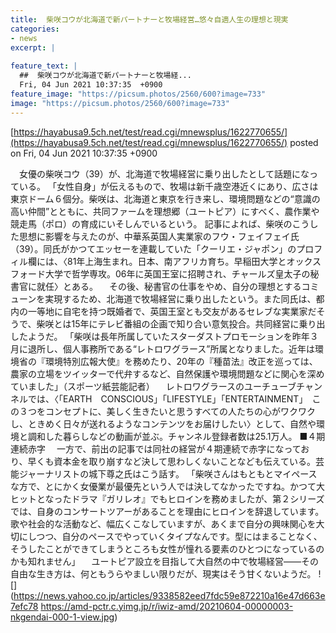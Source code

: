 ```yaml
---
title:  柴咲コウが北海道で新パートナーと牧場経営…悠々自適人生の理想と現実  
categories:
- news
excerpt: |
  
feature_text: |
  ##  柴咲コウが北海道で新パートナーと牧場経...
  Fri, 04 Jun 2021 10:37:35  +0900
feature_image: "https://picsum.photos/2560/600?image=733"
image: "https://picsum.photos/2560/600?image=733"
---
```


[https://hayabusa9.5ch.net/test/read.cgi/mnewsplus/1622770655/](https://hayabusa9.5ch.net/test/read.cgi/mnewsplus/1622770655/)
posted on Fri, 04 Jun 2021 10:37:35  +0900

<!--more-->

　女優の柴咲コウ（39）が、北海道で牧場経営に乗り出したとして話題になっている。 「女性自身」が伝えるもので、牧場は新千歳空港近くにあり、広さは東京ドーム６個分。柴咲は、北海道と東京を行き来し、環境問題などの“意識の高い仲間”とともに、共同ファームを理想郷（ユートピア）にすべく、農作業や競走馬（ポロ）の育成にいそしんでいるという。 記事によれば、柴咲のこうした思想に影響を与えたのが、中華系英国人実業家のフウ・フェイフェイ氏（39）。同氏がかつてエッセーを連載していた「クーリエ・ジャポン」のプロフィル欄には、〈81年上海生まれ。日本、南アフリカ育ち。早稲田大学とオックスフォード大学で哲学専攻。06年に英国王室に招聘され、チャールズ皇太子の秘書官に就任〉とある。 　その後、秘書官の仕事をやめ、自分の理想とするコミューンを実現するため、北海道で牧場経営に乗り出したという。また同氏は、都内の一等地に自宅を持つ既婚者で、英国王室とも交友があるセレブな実業家だそうで、柴咲とは15年にテレビ番組の企画で知り合い意気投合。共同経営に乗り出したようだ。 「柴咲は長年所属していたスターダストプロモーションを昨年３月に退所し、個人事務所である“レトロワグラース”所属となりました。近年は環境省の『環境特別広報大使』を務めたり、20年の『種苗法』改正を巡っては、農家の立場をツイッターで代弁するなど、自然保護や環境問題などに関心を深めていました」（スポーツ紙芸能記者） 　レトロワグラースのユーチューブチャンネルでは、〈「EARTH　CONSCIOUS」「LIFESTYLE」「ENTERTAINMENT」　この３つをコンセプトに、美しく生きたいと思うすべての人たちの心がワクワクし、ときめく日々が送れるようなコンテンツをお届けしたい〉として、自然や環境と調和した暮らしなどの動画が並ぶ。チャンネル登録者数は25.1万人。 ■４期連続赤字 　一方で、前出の記事では同社の経営が４期連続で赤字になっており、早くも資本金を取り崩すなど決して思わしくないことなども伝えている。芸能ジャーナリストの城下尊之氏はこう話す。 「柴咲さんはもともとマイペースな方で、とにかく女優業が最優先という人では決してなかったですね。かつて大ヒットとなったドラマ『ガリレオ』でもヒロインを務めましたが、第２シリーズでは、自身のコンサートツアーがあることを理由にヒロインを辞退しています。歌や社会的な活動など、幅広くこなしていますが、あくまで自分の興味関心を大切にしつつ、自分のペースでやっていくタイプなんです。型にはまることなく、そうしたことができてしまうところも女性が憧れる要素のひとつになっているのかも知れません」 　ユートピア設立を目指して大自然の中で牧場経営——その自由な生き方は、何ともうらやましい限りだが、現実はそう甘くないようだ。 ![](https://news.yahoo.co.jp/articles/9338582eed7fdc59e872210a16e47d663e7efc78 https://amd-pctr.c.yimg.jp/r/iwiz-amd/20210604-00000003-nkgendai-000-1-view.jpg)
